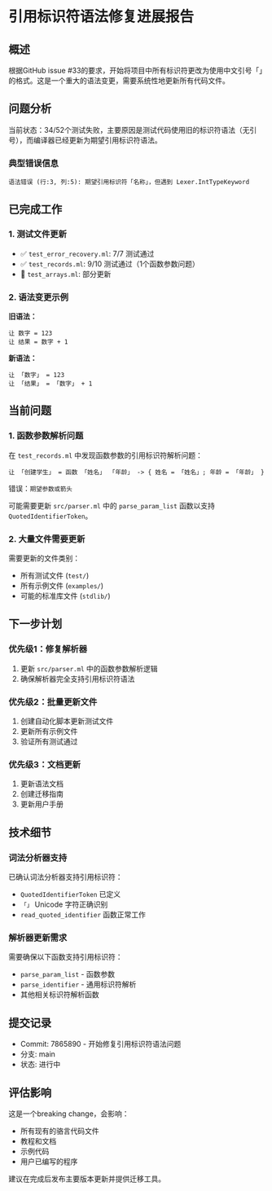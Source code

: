 # 引用标识符语法修复进展报告

## 概述
根据GitHub issue #33的要求，开始将项目中所有标识符更改为使用中文引号「」的格式。这是一个重大的语法变更，需要系统性地更新所有代码文件。

## 问题分析
当前状态：34/52个测试失败，主要原因是测试代码使用旧的标识符语法（无引号），而编译器已经更新为期望引用标识符语法。

### 典型错误信息
```
语法错误 (行:3, 列:5): 期望引用标识符「名称」，但遇到 Lexer.IntTypeKeyword
```

## 已完成工作

### 1. 测试文件更新
- ✅ `test_error_recovery.ml`: 7/7 测试通过
- ✅ `test_records.ml`: 9/10 测试通过（1个函数参数问题）  
- 🔄 `test_arrays.ml`: 部分更新

### 2. 语法变更示例
**旧语法：**
```luoyan
让 数字 = 123
让 结果 = 数字 + 1
```

**新语法：**
```luoyan
让 「数字」 = 123
让 「结果」 = 「数字」 + 1
```

## 当前问题

### 1. 函数参数解析问题
在 `test_records.ml` 中发现函数参数的引用标识符解析问题：
```luoyan
让 「创建学生」 = 函数 「姓名」 「年龄」 -> { 姓名 = 「姓名」; 年龄 = 「年龄」 }
```
错误：`期望参数或箭头`

可能需要更新 `src/parser.ml` 中的 `parse_param_list` 函数以支持 `QuotedIdentifierToken`。

### 2. 大量文件需要更新
需要更新的文件类别：
- 所有测试文件 (`test/`)
- 所有示例文件 (`examples/`)
- 可能的标准库文件 (`stdlib/`)

## 下一步计划

### 优先级1：修复解析器
1. 更新 `src/parser.ml` 中的函数参数解析逻辑
2. 确保解析器完全支持引用标识符语法

### 优先级2：批量更新文件
1. 创建自动化脚本更新测试文件
2. 更新所有示例文件
3. 验证所有测试通过

### 优先级3：文档更新
1. 更新语法文档
2. 创建迁移指南
3. 更新用户手册

## 技术细节

### 词法分析器支持
已确认词法分析器支持引用标识符：
- `QuotedIdentifierToken` 已定义
- `「」` Unicode 字符正确识别
- `read_quoted_identifier` 函数正常工作

### 解析器更新需求
需要确保以下函数支持引用标识符：
- `parse_param_list` - 函数参数
- `parse_identifier` - 通用标识符解析
- 其他相关标识符解析函数

## 提交记录
- Commit: 7865890 - 开始修复引用标识符语法问题
- 分支: main
- 状态: 进行中

## 评估影响
这是一个breaking change，会影响：
- 所有现有的骆言代码文件
- 教程和文档
- 示例代码
- 用户已编写的程序

建议在完成后发布主要版本更新并提供迁移工具。